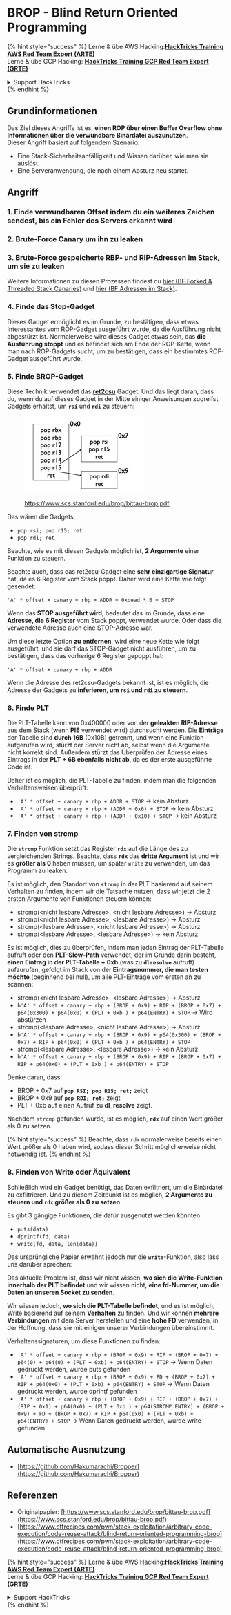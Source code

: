 # BROP - Blind Return Oriented Programming

{% hint style="success" %}
Lerne & übe AWS Hacking:<img src="../../.gitbook/assets/arte.png" alt="" data-size="line">[**HackTricks Training AWS Red Team Expert (ARTE)**](https://training.hacktricks.xyz/courses/arte)<img src="../../.gitbook/assets/arte.png" alt="" data-size="line">\
Lerne & übe GCP Hacking: <img src="../../.gitbook/assets/grte.png" alt="" data-size="line">[**HackTricks Training GCP Red Team Expert (GRTE)**<img src="../../.gitbook/assets/grte.png" alt="" data-size="line">](https://training.hacktricks.xyz/courses/grte)

<details>

<summary>Support HackTricks</summary>

* Überprüfe die [**Abonnementpläne**](https://github.com/sponsors/carlospolop)!
* **Tritt der** 💬 [**Discord-Gruppe**](https://discord.gg/hRep4RUj7f) oder der [**Telegram-Gruppe**](https://t.me/peass) bei oder **folge** uns auf **Twitter** 🐦 [**@hacktricks\_live**](https://twitter.com/hacktricks\_live)**.**
* **Teile Hacking-Tricks, indem du PRs zu den** [**HackTricks**](https://github.com/carlospolop/hacktricks) und [**HackTricks Cloud**](https://github.com/carlospolop/hacktricks-cloud) GitHub-Repos einreichst.

</details>
{% endhint %}

## Grundinformationen

Das Ziel dieses Angriffs ist es, **einen ROP über einen Buffer Overflow ohne Informationen über die verwundbare Binärdatei auszunutzen**.\
Dieser Angriff basiert auf folgendem Szenario:

* Eine Stack-Sicherheitsanfälligkeit und Wissen darüber, wie man sie auslöst.
* Eine Serveranwendung, die nach einem Absturz neu startet.

## Angriff

### **1. Finde verwundbaren Offset** indem du ein weiteres Zeichen sendest, bis ein Fehler des Servers erkannt wird

### **2. Brute-Force Canary** um ihn zu leaken

### **3. Brute-Force gespeicherte RBP- und RIP-Adressen** im Stack, um sie zu leaken

Weitere Informationen zu diesen Prozessen findest du [hier (BF Forked & Threaded Stack Canaries)](../common-binary-protections-and-bypasses/stack-canaries/bf-forked-stack-canaries.md) und [hier (BF Adressen im Stack)](../common-binary-protections-and-bypasses/pie/bypassing-canary-and-pie.md).

### **4. Finde das Stop-Gadget**

Dieses Gadget ermöglicht es im Grunde, zu bestätigen, dass etwas Interessantes vom ROP-Gadget ausgeführt wurde, da die Ausführung nicht abgestürzt ist. Normalerweise wird dieses Gadget etwas sein, das **die Ausführung stoppt** und es befindet sich am Ende der ROP-Kette, wenn man nach ROP-Gadgets sucht, um zu bestätigen, dass ein bestimmtes ROP-Gadget ausgeführt wurde.

### **5. Finde BROP-Gadget**

Diese Technik verwendet das [**ret2csu**](ret2csu.md) Gadget. Und das liegt daran, dass du, wenn du auf dieses Gadget in der Mitte einiger Anweisungen zugreifst, Gadgets erhältst, um **`rsi`** und **`rdi`** zu steuern:

<figure><img src="../../.gitbook/assets/image (1) (1) (1) (1) (1) (1) (1) (1) (1).png" alt="" width="278"><figcaption><p><a href="https://www.scs.stanford.edu/brop/bittau-brop.pdf">https://www.scs.stanford.edu/brop/bittau-brop.pdf</a></p></figcaption></figure>

Das wären die Gadgets:

* `pop rsi; pop r15; ret`
* `pop rdi; ret`

Beachte, wie es mit diesen Gadgets möglich ist, **2 Argumente** einer Funktion zu steuern.

Beachte auch, dass das ret2csu-Gadget eine **sehr einzigartige Signatur** hat, da es 6 Register vom Stack poppt. Daher wird eine Kette wie folgt gesendet:

`'A' * offset + canary + rbp + ADDR + 0xdead * 6 + STOP`

Wenn das **STOP ausgeführt wird**, bedeutet das im Grunde, dass eine **Adresse, die 6 Register** vom Stack poppt, verwendet wurde. Oder dass die verwendete Adresse auch eine STOP-Adresse war.

Um diese letzte Option **zu entfernen**, wird eine neue Kette wie folgt ausgeführt, und sie darf das STOP-Gadget nicht ausführen, um zu bestätigen, dass das vorherige 6 Register gepoppt hat:

`'A' * offset + canary + rbp + ADDR`

Wenn die Adresse des ret2csu-Gadgets bekannt ist, ist es möglich, die Adresse der Gadgets zu **inferieren, um `rsi` und `rdi` zu steuern**.

### 6. Finde PLT

Die PLT-Tabelle kann von 0x400000 oder von der **geleakten RIP-Adresse** aus dem Stack (wenn **PIE** verwendet wird) durchsucht werden. Die **Einträge** der Tabelle sind **durch 16B** (0x10B) getrennt, und wenn eine Funktion aufgerufen wird, stürzt der Server nicht ab, selbst wenn die Argumente nicht korrekt sind. Außerdem stürzt das Überprüfen der Adresse eines Eintrags in der **PLT + 6B ebenfalls nicht ab**, da es der erste ausgeführte Code ist.

Daher ist es möglich, die PLT-Tabelle zu finden, indem man die folgenden Verhaltensweisen überprüft:

* `'A' * offset + canary + rbp + ADDR + STOP` -> kein Absturz
* `'A' * offset + canary + rbp + (ADDR + 0x6) + STOP` -> kein Absturz
* `'A' * offset + canary + rbp + (ADDR + 0x10) + STOP` -> kein Absturz

### 7. Finden von strcmp

Die **`strcmp`** Funktion setzt das Register **`rdx`** auf die Länge des zu vergleichenden Strings. Beachte, dass **`rdx`** das **dritte Argument** ist und wir es **größer als 0** haben müssen, um später `write` zu verwenden, um das Programm zu leaken.

Es ist möglich, den Standort von **`strcmp`** in der PLT basierend auf seinem Verhalten zu finden, indem wir die Tatsache nutzen, dass wir jetzt die 2 ersten Argumente von Funktionen steuern können:

* strcmp(\<nicht lesbare Adresse>, \<nicht lesbare Adresse>) -> Absturz
* strcmp(\<nicht lesbare Adresse>, \<lesbare Adresse>) -> Absturz
* strcmp(\<lesbare Adresse>, \<nicht lesbare Adresse>) -> Absturz
* strcmp(\<lesbare Adresse>, \<lesbare Adresse>) -> kein Absturz

Es ist möglich, dies zu überprüfen, indem man jeden Eintrag der PLT-Tabelle aufruft oder den **PLT-Slow-Path** verwendet, der im Grunde darin besteht, **einen Eintrag in der PLT-Tabelle + 0xb** (was zu **`dlresolve`** aufruft) aufzurufen, gefolgt im Stack von der **Eintragsnummer, die man testen möchte** (beginnend bei null), um alle PLT-Einträge vom ersten an zu scannen:

* strcmp(\<nicht lesbare Adresse>, \<lesbare Adresse>) -> Absturz
* `b'A' * offset + canary + rbp + (BROP + 0x9) + RIP + (BROP + 0x7) + p64(0x300) + p64(0x0) + (PLT + 0xb ) + p64(ENTRY) + STOP` -> Wird abstürzen
* strcmp(\<lesbare Adresse>, \<nicht lesbare Adresse>) -> Absturz
* `b'A' * offset + canary + rbp + (BROP + 0x9) + p64(0x300) + (BROP + 0x7) + RIP + p64(0x0) + (PLT + 0xb ) + p64(ENTRY) + STOP`
* strcmp(\<lesbare Adresse>, \<lesbare Adresse>) -> kein Absturz
* `b'A' * offset + canary + rbp + (BROP + 0x9) + RIP + (BROP + 0x7) + RIP + p64(0x0) + (PLT + 0xb ) + p64(ENTRY) + STOP`

Denke daran, dass:

* BROP + 0x7 auf **`pop RSI; pop R15; ret;`** zeigt
* BROP + 0x9 auf **`pop RDI; ret;`** zeigt
* PLT + 0xb auf einen Aufruf zu **dl\_resolve** zeigt.

Nachdem `strcmp` gefunden wurde, ist es möglich, **`rdx`** auf einen Wert größer als 0 zu setzen.

{% hint style="success" %}
Beachte, dass `rdx` normalerweise bereits einen Wert größer als 0 haben wird, sodass dieser Schritt möglicherweise nicht notwendig ist.
{% endhint %}

### 8. Finden von Write oder Äquivalent

Schließlich wird ein Gadget benötigt, das Daten exfiltriert, um die Binärdatei zu exfiltrieren. Und zu diesem Zeitpunkt ist es möglich, **2 Argumente zu steuern und `rdx` größer als 0 zu setzen.**

Es gibt 3 gängige Funktionen, die dafür ausgenutzt werden könnten:

* `puts(data)`
* `dprintf(fd, data)`
* `write(fd, data, len(data))`

Das ursprüngliche Papier erwähnt jedoch nur die **`write`**-Funktion, also lass uns darüber sprechen:

Das aktuelle Problem ist, dass wir nicht wissen, **wo sich die Write-Funktion innerhalb der PLT befindet** und wir wissen nicht, **eine fd-Nummer, um die Daten an unseren Socket zu senden**.

Wir wissen jedoch, **wo sich die PLT-Tabelle befindet**, und es ist möglich, Write basierend auf seinem **Verhalten** zu finden. Und wir können **mehrere Verbindungen** mit dem Server herstellen und eine **hohe FD** verwenden, in der Hoffnung, dass sie mit einigen unserer Verbindungen übereinstimmt.

Verhaltenssignaturen, um diese Funktionen zu finden:

* `'A' * offset + canary + rbp + (BROP + 0x9) + RIP + (BROP + 0x7) + p64(0) + p64(0) + (PLT + 0xb) + p64(ENTRY) + STOP` -> Wenn Daten gedruckt werden, wurde puts gefunden
* `'A' * offset + canary + rbp + (BROP + 0x9) + FD + (BROP + 0x7) + RIP + p64(0x0) + (PLT + 0xb) + p64(ENTRY) + STOP` -> Wenn Daten gedruckt werden, wurde dprintf gefunden
* `'A' * offset + canary + rbp + (BROP + 0x9) + RIP + (BROP + 0x7) + (RIP + 0x1) + p64(0x0) + (PLT + 0xb ) + p64(STRCMP ENTRY) + (BROP + 0x9) + FD + (BROP + 0x7) + RIP + p64(0x0) + (PLT + 0xb) + p64(ENTRY) + STOP` -> Wenn Daten gedruckt werden, wurde write gefunden

## Automatische Ausnutzung

* [https://github.com/Hakumarachi/Bropper](https://github.com/Hakumarachi/Bropper)

## Referenzen

* Originalpapier: [https://www.scs.stanford.edu/brop/bittau-brop.pdf](https://www.scs.stanford.edu/brop/bittau-brop.pdf)
* [https://www.ctfrecipes.com/pwn/stack-exploitation/arbitrary-code-execution/code-reuse-attack/blind-return-oriented-programming-brop](https://www.ctfrecipes.com/pwn/stack-exploitation/arbitrary-code-execution/code-reuse-attack/blind-return-oriented-programming-brop)

{% hint style="success" %}
Lerne & übe AWS Hacking:<img src="../../.gitbook/assets/arte.png" alt="" data-size="line">[**HackTricks Training AWS Red Team Expert (ARTE)**](https://training.hacktricks.xyz/courses/arte)<img src="../../.gitbook/assets/arte.png" alt="" data-size="line">\
Lerne & übe GCP Hacking: <img src="../../.gitbook/assets/grte.png" alt="" data-size="line">[**HackTricks Training GCP Red Team Expert (GRTE)**<img src="../../.gitbook/assets/grte.png" alt="" data-size="line">](https://training.hacktricks.xyz/courses/grte)

<details>

<summary>Support HackTricks</summary>

* Überprüfe die [**Abonnementpläne**](https://github.com/sponsors/carlospolop)!
* **Tritt der** 💬 [**Discord-Gruppe**](https://discord.gg/hRep4RUj7f) oder der [**Telegram-Gruppe**](https://t.me/peass) bei oder **folge** uns auf **Twitter** 🐦 [**@hacktricks\_live**](https://twitter.com/hacktricks\_live)**.**
* **Teile Hacking-Tricks, indem du PRs zu den** [**HackTricks**](https://github.com/carlospolop/hacktricks) und [**HackTricks Cloud**](https://github.com/carlospolop/hacktricks-cloud) GitHub-Repos einreichst.

</details>
{% endhint %}

